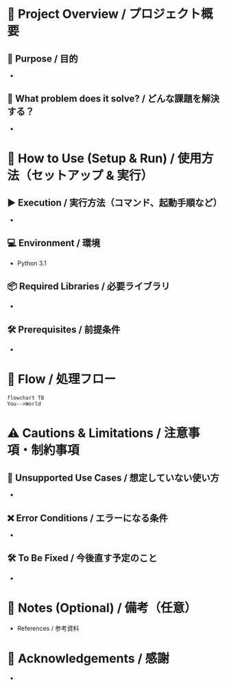 # 📘 Project Overview / プロジェクト概要

## 🎯 Purpose / 目的
- 

## 🧩 What problem does it solve? / どんな課題を解決する？
- 

# 🚀 How to Use (Setup & Run) / 使用方法（セットアップ & 実行）

## ▶️ Execution / 実行方法（コマンド、起動手順など）
- 

## 💻 Environment / 環境
- Python 3.1

## 📦 Required Libraries / 必要ライブラリ
- 

## 🛠️ Prerequisites / 前提条件
- 



# 🔄 Flow / 処理フロー

```mermaid
flowchart TB
You-->World
````


# ⚠️ Cautions & Limitations / 注意事項・制約事項

## 🚫 Unsupported Use Cases / 想定していない使い方

*

## ❌ Error Conditions / エラーになる条件

*

## 🛠️ To Be Fixed / 今後直す予定のこと

*


# 📝 Notes (Optional) / 備考（任意）

* References / 参考資料

# 🙏 Acknowledgements / 感謝

*
